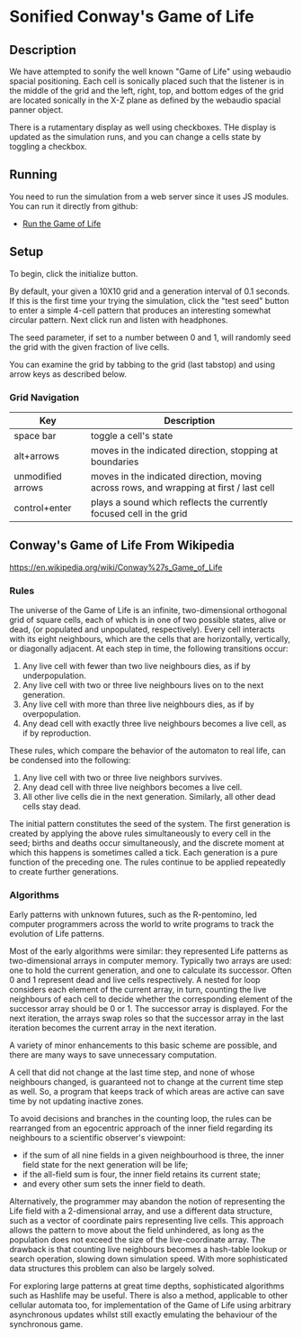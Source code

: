 # Sonified Conway's Game of Life

## Description

We have attempted to sonify the well known "Game of Life" using webaudio spacial positioning. Each cell is sonically placed such that the listener is in the middle of the grid and the left, right, top, and bottom edges of the grid are located sonically in the X-Z plane as defined by the webaudio spacial panner object.

There is a rutamentary  display as well using checkboxes. THe display is updated as the simulation runs, and you can change a cells state by toggling a checkbox.

## Running

You need to run the simulation from a web server since it uses JS modules. You can run it directly from github:

- [Run the Game of Life](https://RichCaloggero.github.io/RichCaloggero/life.git/blob/master/life.html)

## Setup

To begin, click the initialize button.

By default, your given a 10X10 grid and a generation interval of 0.1 seconds. If this is the first time your trying the simulation, click the "test seed" button to enter a simple 4-cell pattern that produces an interesting somewhat circular pattern. Next click run and listen with headphones.

The seed parameter, if set to a number between 0 and 1, will randomly seed the grid with the given fraction of live cells.

You can examine the grid by tabbing to the grid (last tabstop) and using arrow keys as described below.

### Grid Navigation

Key | Description
--- | ---
space bar | toggle a cell's state
alt+arrows | moves in the indicated direction, stopping at boundaries
unmodified arrows | moves in the indicated direction, moving across rows, and wrapping at first / last cell
control+enter | plays a sound which reflects the currently focused cell in the grid

## Conway's Game of Life From Wikipedia

https://en.wikipedia.org/wiki/Conway%27s_Game_of_Life


### Rules

The universe of the Game of Life is an infinite, two-dimensional orthogonal grid of square cells, each of which is in one of two possible states, alive or dead, (or populated and unpopulated, respectively). Every cell interacts with its eight neighbours, which are the cells that are horizontally, vertically, or diagonally adjacent. At each step in time, the following transitions occur: 

1. Any live cell with fewer than two live neighbours dies, as if by underpopulation.
2. Any live cell with two or three live neighbours lives on to the next generation.
3. Any live cell with more than three live neighbours dies, as if by overpopulation.
4. Any dead cell with exactly three live neighbours becomes a live cell, as if by reproduction.

These rules, which compare the behavior of the automaton to real life, can be condensed into the following: 

1. Any live cell with two or three live neighbors survives.
2. Any dead cell with three live neighbors becomes a live cell.
3. All other live cells die in the next generation. Similarly, all other dead cells stay dead.

The initial pattern constitutes the seed of the system. The first generation is created by applying the above rules simultaneously to every cell in the seed; births and deaths occur simultaneously, and the discrete moment at which this happens is sometimes called a tick. Each generation is a pure function of the preceding one. The rules continue to be applied repeatedly to create further generations. 

### Algorithms

Early patterns with unknown futures, such as the R-pentomino, led computer programmers across the world to write programs to track the evolution of Life patterns.

Most of the early algorithms were similar: they represented Life patterns as two-dimensional arrays in computer memory. Typically two arrays are used: one to hold the current generation, and one to calculate its successor. Often 0 and 1 represent dead and live cells respectively. A nested for loop considers each element of the current array, in turn, counting the live neighbours of each cell to decide whether the corresponding element of the successor array should be 0 or 1. The successor array is displayed. For the next iteration, the arrays swap roles so that the successor array in the last iteration becomes the current array in the next iteration. 

A variety of minor enhancements to this basic scheme are possible, and there are many ways to save unnecessary computation.

A cell that did not change at the last time step, and none of whose neighbours changed, is guaranteed not to change at the current time step as well. So, a program that keeps track of which areas are active can save time by not updating inactive zones.

To avoid decisions and branches in the counting loop, the rules can be rearranged from an egocentric approach of the inner field regarding its neighbours to a scientific observer's viewpoint:

- if the sum of all nine fields in a given neighbourhood is three, the inner field state for the next generation will be life;
- if the all-field sum is four, the inner field retains its current state;
- and every other sum sets the inner field to death. 

Alternatively, the programmer may abandon the notion of representing the Life field with a 2-dimensional array, and use a different data structure, such as a vector of coordinate pairs representing live cells. This approach allows the pattern to move about the field unhindered, as long as the population does not exceed the size of the live-coordinate array. The drawback is that counting live neighbours becomes a hash-table lookup or search operation, slowing down simulation speed. With more sophisticated data structures this problem can also be largely solved. 

For exploring large patterns at great time depths, sophisticated algorithms such as Hashlife may be useful. There is also a method, applicable to other cellular automata too, for implementation of the Game of Life using arbitrary asynchronous updates whilst still exactly emulating the behaviour of the synchronous game.

